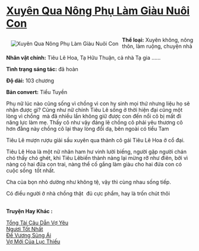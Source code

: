 <a href="https://utruyen.com/truyen/xuyen-qua-nong-phu-lam-giau-nuoi-con/19143/" title="Xuyên Qua Nông Phụ Làm Giàu Nuôi Con"><h1>Xuyên Qua Nông Phụ Làm Giàu Nuôi Con</h1></a><div style="display:table"><img align="right" style="float: left; padding: 10px;" src="https://utruyen.com/images/story/200x260/xuyen-qua-nong-phu-lam-giau-nuoi-con.jpg" alt="Xuyên Qua Nông Phụ Làm Giàu Nuôi Con"><strong>Thể loại:</strong> Xuyên không, nông thôn, làm ruộng, chuyện nhà<p></p><strong>Nhân vật chính:</strong> Tiêu Lê Hoa, Tạ Hữu Thuận, cả nhà Tạ gia ……<p></p><strong>Tình trạng sáng tác:</strong> đã hoàn <p></p><strong>Độ dài:</strong> 103 chương <p></p><strong>Bản convert:</strong> Tiểu Tuyền<p></p>Phụ nữ lúc nào cũng sống vì chồng vì con hy sinh mọi thứ nhưng liệu họ sẽ nhận được gì? Cũng như nữ chính Tiêu Lê sống ở thời hiện đại cũng một lòng vì chồng  mà đã nhiều lần không giữ được con đến nổi cô bị mất đi năng lực làm mẹ. Thấy cô như vậy đáng lẽ chồng cô phải yêu thương cô hơn đằng này chồng cô lại thay lòng đổi dạ, bên ngoài có tiểu Tam<p></p>Tiêu Lê mượn rượu giải sầu xuyên qua thành cô gái Tiêu Lê Hoa ở cổ đại.<p></p>Tiêu Lê Hoa là một nữ nhân ham hư vinh lười biếng, người gặp người chán chó thấy chó ghét, khi Tiêu Lêbiến thành nàng lại mừng rỡ như điên, bởi vì nàng có hai đứa con trai, nàng thề cố gắng làm giàu cho hai đứa con có cuộc sống  tốt nhất.<p></p>Cha của bọn nhỏ dường như không tệ, vậy thì cùng nhau sống tiếp.<p></p>Có điều người ở nhà chồng thật  đủ cực phẩm, hay là trốn chút thôi</div><p><br><b>Truyện Hay Khác :</b></p><a href="https://utruyen.com/truyen/tong-tai-cau-dan-vo-yeu/18598/" alt="Tổng Tài Câu Dẫn Vợ Yêu">Tổng Tài Câu Dẫn Vợ Yêu</a><br/><a href="https://github.com/quanluxury/ngontinhhot/tree/master/truyenhay/19281/" alt="Ngươi Tốt Nhất">Ngươi Tốt Nhất</a><br/><a href="https://github.com/quanluxury/ngontinhhot/tree/master/truyenhay/19180/" alt="Đế Vương Sủng Ái">Đế Vương Sủng Ái</a><br/><a href="https://github.com/quanluxury/ngontinhhot/tree/master/truyenhay/18962/" alt="Vợ Mới Của Lục Thiếu">Vợ Mới Của Lục Thiếu</a><br/>